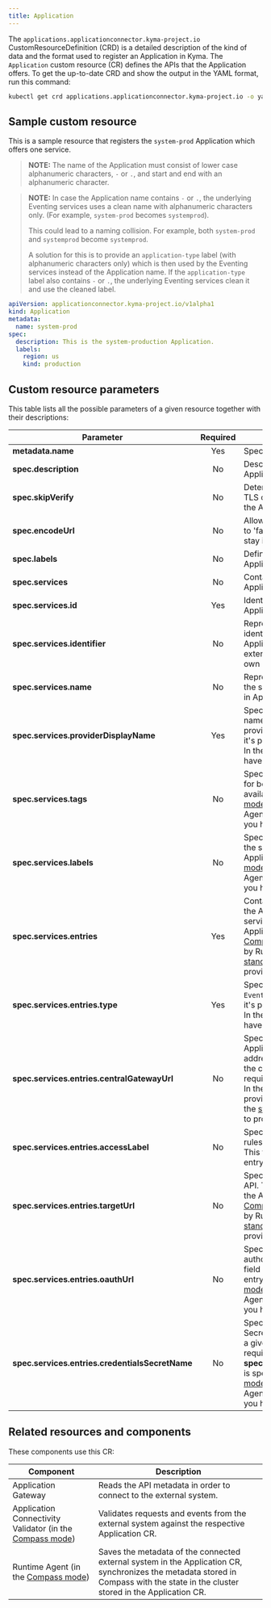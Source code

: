 ```yaml
---
title: Application
---
```


The `applications.applicationconnector.kyma-project.io` CustomResourceDefinition (CRD) is a detailed description of the kind of data and the format used to register an Application in Kyma. The `Application` custom resource (CR) defines the APIs that the Application offers. To get the up-to-date CRD and show the output in the YAML format, run this command:

```bash
kubectl get crd applications.applicationconnector.kyma-project.io -o yaml
```

## Sample custom resource

This is a sample resource that registers the `system-prod` Application which offers one service.

>**NOTE:** The name of the Application must consist of lower case alphanumeric characters, `-` or `.`, and start and end with an alphanumeric character.

>**NOTE:** In case the Application name contains `-` or `.`, the underlying Eventing services uses a clean name with alphanumeric characters only. (For example, `system-prod` becomes `systemprod`).
>
> This could lead to a naming collision. For example, both `system-prod` and `systemprod` become `systemprod`.
>
> A solution for this is to provide an `application-type` label (with alphanumeric characters only) which is then used by the Eventing services instead of the Application name. If the `application-type` label also contains `-` or `.`, the underlying Eventing services clean it and use the cleaned label.

```yaml
apiVersion: applicationconnector.kyma-project.io/v1alpha1
kind: Application
metadata:
  name: system-prod
spec:
  description: This is the system-production Application.
  labels:
    region: us
    kind: production
```

## Custom resource parameters

This table lists all the possible parameters of a given resource together with their descriptions:

| Parameter   |      Required      |  Description |
|----------|:-------------:|------|
| **metadata.name** | Yes | Specifies the name of the CR. |
| **spec.description** | No | Describes the connected Application.  |
| **spec.skipVerify** | No | Determines whether to skip TLS certificate verification for the Application.  |
| **spec.encodeUrl** | No | Allows for URL encoding. If set to 'false', your URL segments stay intact. |
| **spec.labels** | No | Defines the labels of the Application. |
| **spec.services** | No | Contains all services that the Application provides. |
| **spec.services.id** | Yes | Identifies the service that the Application provides. |
| **spec.services.identifier** | No | Represents an additional identifier unique in the Application scope. Allows the external system to provide its own identifier. |
| **spec.services.name** | No | Represents a unique name of the service. Used for proxying in Application Gateway. |
| **spec.services.providerDisplayName** | Yes | Specifies a human-readable name of the Application service provider. In the [Compass mode](../../01-overview/application-connectivity/README.md), it's provided by Runtime Agent. In the [standalone mode](../../01-overview/application-connectivity/README.md), you have to provide it yourself. |
| **spec.services.tags** | No | Specifies additional tags used for better documentation of the available APIs. In the [Compass mode](../../01-overview/application-connectivity/README.md), it's provided by Runtime Agent. In the [standalone mode](../../01-overview/application-connectivity/README.md), you have to provide it yourself. |
| **spec.services.labels** | No | Specifies additional labels for the service offered by the Application. In the [Compass mode](../../01-overview/application-connectivity/README.md), it's provided by Runtime Agent. In the [standalone mode](../../01-overview/application-connectivity/README.md), you have to provide it yourself. |
| **spec.services.entries** | Yes | Contains the information about the APIs and events that the service offered by the Application provides. In the [Compass mode](../../01-overview/application-connectivity/README.md), it's provided by Runtime Agent. In the [standalone mode](../../01-overview/application-connectivity/README.md), you have to provide it yourself. |
| **spec.services.entries.type** | Yes | Specifies the entry type: `API` or `Events`. In the [Compass mode](../../01-overview/application-connectivity/README.md), it's provided by Runtime Agent. In the [standalone mode](../../01-overview/application-connectivity/README.md), you have to provide it yourself. |
| **spec.services.entries.centralGatewayUrl** | No | Specifies the URL of Application Gateway. Internal address resolvable only within the cluster. This field is required for the API entry type. In the [Compass mode](../../01-overview/application-connectivity/README.md), it's provided by Runtime Agent. In the [standalone mode](../../01-overview/application-connectivity/README.md), you have to provide it yourself. |
| **spec.services.entries.accessLabel** | No | Specifies the label used in Istio rules in Application Connector. This field is required for the API entry type. |
| **spec.services.entries.targetUrl** |  No | Specifies the URL of a given API. This field is required for the API entry type. In the [Compass mode](../../01-overview/application-connectivity/README.md), it's provided by Runtime Agent. In the [standalone mode](../../01-overview/application-connectivity/README.md), you have to provide it yourself. |
| **spec.services.entries.oauthUrl** | No | Specifies the URL used to authorize with a given API. This field is required for the API entry type. In the [Compass mode](../../01-overview/application-connectivity/README.md), it's provided by Runtime Agent. In the [standalone mode](../../01-overview/application-connectivity/README.md), you have to provide it yourself. |
| **spec.services.entries.credentialsSecretName** | No | Specifies the name of the Secret which allows you to call a given API. This field is required if **spec.services.entries.oauthUrl** is specified. In the [Compass mode](../../01-overview/application-connectivity/README.md), it's provided by Runtime Agent. In the [standalone mode](../../01-overview/application-connectivity/README.md), you have to provide it yourself. |

## Related resources and components

These components use this CR:

| Component   |  Description |
|-----------|-------------|
| Application Gateway | Reads the API metadata in order to connect to the external system. | 
| Application Connectivity Validator (in the [Compass mode](../../01-overview/application-connectivity/README.md)) | Validates requests and events from the external system against the respective Application CR. |
| Runtime Agent (in the [Compass mode](../../01-overview/application-connectivity/README.md)) | Saves the metadata of the connected external system in the Application CR, synchronizes the metadata stored in Compass with the state in the cluster stored in the Application CR. |
